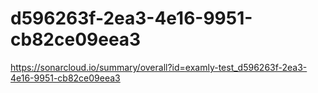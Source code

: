 # d596263f-2ea3-4e16-9951-cb82ce09eea3
https://sonarcloud.io/summary/overall?id=examly-test_d596263f-2ea3-4e16-9951-cb82ce09eea3
